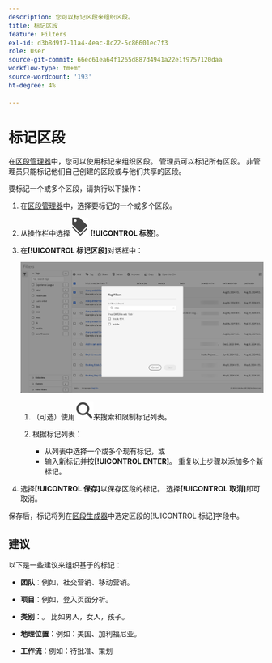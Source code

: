 ```yaml
---
description: 您可以标记区段来组织区段。
title: 标记区段
feature: Filters
exl-id: d3b8d9f7-11a4-4eac-8c22-5c86601ec7f3
role: User
source-git-commit: 66ec61ea64f1265d887d4941a22e1f9757120daa
workflow-type: tm+mt
source-wordcount: '193'
ht-degree: 4%

---
```


# 标记区段

在[区段管理器](manage-filters.md)中，您可以使用标记来组织区段。 管理员可以标记所有区段。 非管理员只能标记他们自己创建的区段或与他们共享的区段。

要标记一个或多个区段，请执行以下操作：

1. 在[区段管理器](manage-filters.md)中，选择要标记的一个或多个区段。
1. 从操作栏中选择![标签](/help/assets/icons/Labels.svg) **[!UICONTROL 标签]**。
1. 在&#x200B;**[!UICONTROL 标记区段]**&#x200B;对话框中：

   ![标记区段对话框](assets/tag-filter-dialog.png)

   1. （可选）使用![搜索](/help/assets/icons/Search.svg)来搜索和限制标记列表。

   2. 根据标记列表：

      * 从列表中选择一个或多个现有标记，或
      * 输入新标记并按&#x200B;**[!UICONTROL ENTER]**。 重复以上步骤以添加多个新标记。

1. 选择&#x200B;**[!UICONTROL 保存]**&#x200B;以保存区段的标记。 选择&#x200B;**[!UICONTROL 取消]**&#x200B;即可取消。

保存后，标记将列在[区段生成器](filter-builder.md)中选定区段的[!UICONTROL 标记]字段中。


## 建议

以下是一些建议来组织基于的标记：

* **团队**：例如，社交营销、移动营销。

* **项目**：例如，登入页面分析。

* **类别**：。 比如男人，女人，孩子。

* **地理位置**：例如：美国、加利福尼亚。

* **工作流**：例如：待批准、策划

